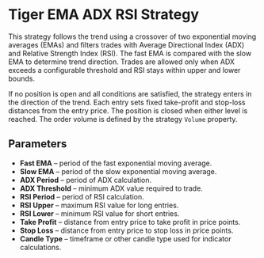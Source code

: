 # Tiger EMA ADX RSI Strategy

This strategy follows the trend using a crossover of two exponential moving averages (EMAs) and filters trades with Average Directional Index (ADX) and Relative Strength Index (RSI). The fast EMA is compared with the slow EMA to determine trend direction. Trades are allowed only when ADX exceeds a configurable threshold and RSI stays within upper and lower bounds.

If no position is open and all conditions are satisfied, the strategy enters in the direction of the trend. Each entry sets fixed take-profit and stop-loss distances from the entry price. The position is closed when either level is reached. The order volume is defined by the strategy `Volume` property.

## Parameters

- **Fast EMA** – period of the fast exponential moving average.
- **Slow EMA** – period of the slow exponential moving average.
- **ADX Period** – period of ADX calculation.
- **ADX Threshold** – minimum ADX value required to trade.
- **RSI Period** – period of RSI calculation.
- **RSI Upper** – maximum RSI value for long entries.
- **RSI Lower** – minimum RSI value for short entries.
- **Take Profit** – distance from entry price to take profit in price points.
- **Stop Loss** – distance from entry price to stop loss in price points.
- **Candle Type** – timeframe or other candle type used for indicator calculations.
